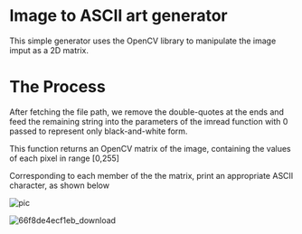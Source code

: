 # Image to ASCII art generator
This simple generator uses the OpenCV library to manipulate the image imput as a 2D matrix.

# The Process
After fetching the file path, we remove the double-quotes at the ends and feed the remaining string into the parameters of the imread function with 0 passed to represent only black-and-white form.

This function returns an OpenCV matrix of the image, containing the values of each pixel in range [0,255]

Corresponding to each member of the the matrix, print an appropriate ASCII character, as shown below

![pic](https://github.com/user-attachments/assets/086cecd4-5e29-439c-95f0-387d32e54ca5)


![66f8de4ecf1eb_download](https://github.com/user-attachments/assets/1a184482-da38-40fd-b940-b649cdfefd5a)
